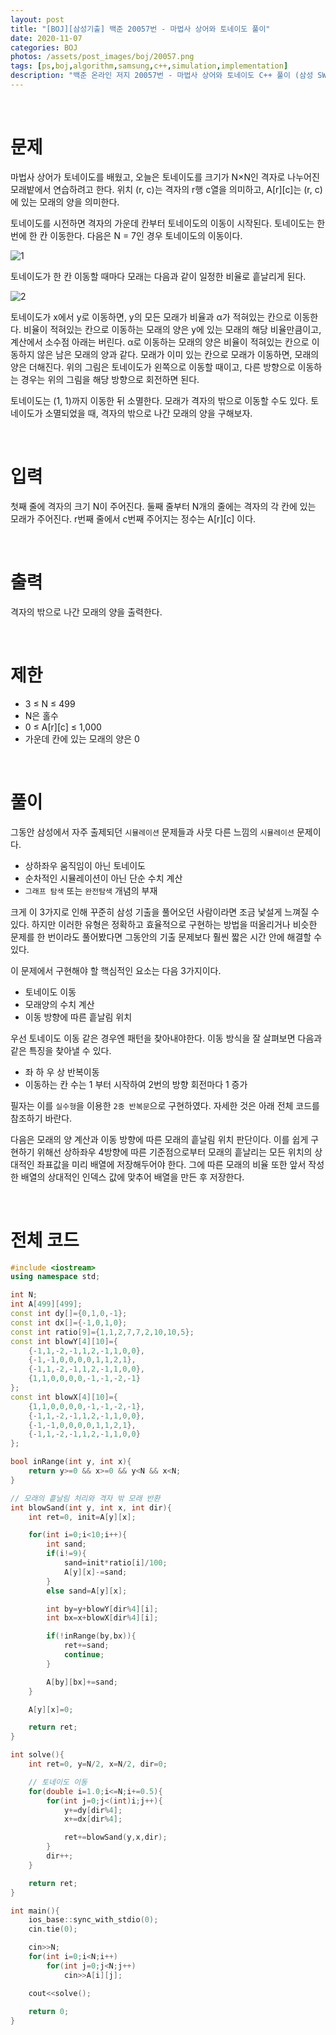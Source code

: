 ```yaml
---
layout: post
title: "[BOJ][삼성기출] 백준 20057번 - 마법사 상어와 토네이도 풀이"
date: 2020-11-07
categories: BOJ
photos: /assets/post_images/boj/20057.png
tags: [ps,boj,algorithm,samsung,c++,simulation,implementation]
description: "백준 온라인 저지 20057번 - 마법사 상어와 토네이도 C++ 풀이 (삼성 SW 역량테스트 기출)"
---
```


<br>

# 문제

마법사 상어가 토네이도를 배웠고, 오늘은 토네이도를 크기가 N×N인 격자로 나누어진 모래밭에서 연습하려고 한다. 위치 (r, c)는 격자의 r행 c열을 의미하고, A[r][c]는 (r, c)에 있는 모래의 양을 의미한다.

토네이도를 시전하면 격자의 가운데 칸부터 토네이도의 이동이 시작된다. 토네이도는 한 번에 한 칸 이동한다. 다음은 N = 7인 경우 토네이도의 이동이다.

![1](https://upload.acmicpc.net/37e7aa13-0f2b-49d6-af68-e745537b1ea3/-/preview/)

토네이도가 한 칸 이동할 때마다 모래는 다음과 같이 일정한 비율로 흩날리게 된다.

![2](https://upload.acmicpc.net/33b01ca0-4659-49f1-b126-8e042e17d3f1/-/preview/)

토네이도가 x에서 y로 이동하면, y의 모든 모래가 비율과 α가 적혀있는 칸으로 이동한다. 비율이 적혀있는 칸으로 이동하는 모래의 양은 y에 있는 모래의 해당 비율만큼이고, 계산에서 소수점 아래는 버린다. α로 이동하는 모래의 양은 비율이 적혀있는 칸으로 이동하지 않은 남은 모래의 양과 같다. 모래가 이미 있는 칸으로 모래가 이동하면, 모래의 양은 더해진다. 위의 그림은 토네이도가 왼쪽으로 이동할 때이고, 다른 방향으로 이동하는 경우는 위의 그림을 해당 방향으로 회전하면 된다.

토네이도는 (1, 1)까지 이동한 뒤 소멸한다. 모래가 격자의 밖으로 이동할 수도 있다. 토네이도가 소멸되었을 때, 격자의 밖으로 나간 모래의 양을 구해보자.

<br>

# 입력

첫째 줄에 격자의 크기 N이 주어진다. 둘째 줄부터 N개의 줄에는 격자의 각 칸에 있는 모래가 주어진다. r번째 줄에서 c번째 주어지는 정수는 A[r][c] 이다.

<br>

# 출력

격자의 밖으로 나간 모래의 양을 출력한다.

<br>

# 제한

- 3 ≤ N ≤ 499
- N은 홀수
- 0 ≤ A[r][c] ≤ 1,000
- 가운데 칸에 있는 모래의 양은 0

<br>

# 풀이

그동안 삼성에서 자주 출제되던 `시뮬레이션` 문제들과 사뭇 다른 느낌의 `시뮬레이션` 문제이다.

- 상하좌우 움직임이 아닌 토네이도
- 순차적인 시뮬레이션이 아닌 단순 수치 계산
- `그래프 탐색` 또는 `완전탐색` 개념의 부재

크게 이 3가지로 인해 꾸준히 삼성 기출을 풀어오던 사람이라면 조금 낯설게 느껴질 수 있다. 하지만 이러한 유형은 정확하고 효율적으로 구현하는 방법을 떠올리거나 비슷한 문제를 한 번이라도 풀어봤다면 그동안의 기출 문제보다 훨씬 짧은 시간 안에 해결할 수 있다.

이 문제에서 구현해야 할 핵심적인 요소는 다음 3가지이다.

- 토네이도 이동
- 모래양의 수치 계산
- 이동 방향에 따른 흩날림 위치

우선 토네이도 이동 같은 경우엔 패턴을 찾아내야한다. 이동 방식을 잘 살펴보면 다음과 같은 특징을 찾아낼 수 있다.

- 좌 하 우 상 반복이동
- 이동하는 칸 수는 1 부터 시작하여 2번의 방향 회전마다 1 증가

필자는 이를 `실수형`을 이용한 `2중 반복문`으로 구현하였다. 자세한 것은 아래 전체 코드를 참조하기 바란다.

다음은 모래의 양 계산과 이동 방향에 따른 모래의 흩날림 위치 판단이다. 이를 쉽게 구현하기 위해선 상하좌우 4방향에 따른 기준점으로부터 모래의 흩날리는 모든 위치의 상대적인 좌표값을 미리 배열에 저장해두어야 한다. 그에 따른 모래의 비율 또한 앞서 작성한 배열의 상대적인 인덱스 값에 맞추어 배열을 만든 후 저장한다.

<br>

# 전체 코드

```c++
#include <iostream>
using namespace std;

int N;
int A[499][499];
const int dy[]={0,1,0,-1};
const int dx[]={-1,0,1,0};
const int ratio[9]={1,1,2,7,7,2,10,10,5};
const int blowY[4][10]={
	{-1,1,-2,-1,1,2,-1,1,0,0},
	{-1,-1,0,0,0,0,1,1,2,1},
	{-1,1,-2,-1,1,2,-1,1,0,0},
	{1,1,0,0,0,0,-1,-1,-2,-1}
};
const int blowX[4][10]={
	{1,1,0,0,0,0,-1,-1,-2,-1},
	{-1,1,-2,-1,1,2,-1,1,0,0},
	{-1,-1,0,0,0,0,1,1,2,1},
	{-1,1,-2,-1,1,2,-1,1,0,0}
};

bool inRange(int y, int x){
	return y>=0 && x>=0 && y<N && x<N;
}

// 모래의 흩날림 처리와 격자 밖 모래 반환
int blowSand(int y, int x, int dir){
	int ret=0, init=A[y][x];

	for(int i=0;i<10;i++){
		int sand;
		if(i!=9){
			sand=init*ratio[i]/100;
			A[y][x]-=sand;
		}
		else sand=A[y][x];

		int by=y+blowY[dir%4][i];
		int bx=x+blowX[dir%4][i];

		if(!inRange(by,bx)){
			ret+=sand;
			continue;
		}

		A[by][bx]+=sand;
	}

	A[y][x]=0;

	return ret;
}

int solve(){
	int ret=0, y=N/2, x=N/2, dir=0;

    // 토네이도 이동
	for(double i=1.0;i<=N;i+=0.5){
		for(int j=0;j<(int)i;j++){
			y+=dy[dir%4];
			x+=dx[dir%4];

			ret+=blowSand(y,x,dir);
		}
		dir++;
	}

	return ret;
}

int main(){
	ios_base::sync_with_stdio(0);
	cin.tie(0);

	cin>>N;
	for(int i=0;i<N;i++)
		for(int j=0;j<N;j++)
			cin>>A[i][j];

	cout<<solve();
     
	return 0;
}
```